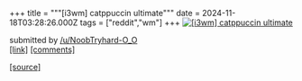 +++
title = """[i3wm] catppuccin ultimate"""
date = 2024-11-18T03:28:26.000Z
tags = ["reddit","wm"]
+++
[![[i3wm] catppuccin ultimate](https://preview.redd.it/m3l867wcxk1e1.png?width=640&crop=smart&auto=webp&s=b260f1ffba38ad12d9642ab426f2f380cab813b1 "[i3wm] catppuccin ultimate")](https://www.reddit.com/r/unixporn/comments/1gtvkm1/i3wm_catppuccin_ultimate/)

submitted by [/u/NoobTryhard-O\_O](https://www.reddit.com/user/NoobTryhard-O_O)  
[\[link\]](https://i.redd.it/m3l867wcxk1e1.png) [\[comments\]](https://www.reddit.com/r/unixporn/comments/1gtvkm1/i3wm_catppuccin_ultimate/)

[[source]](https://www.reddit.com/r/unixporn/comments/1gtvkm1/i3wm_catppuccin_ultimate/)
